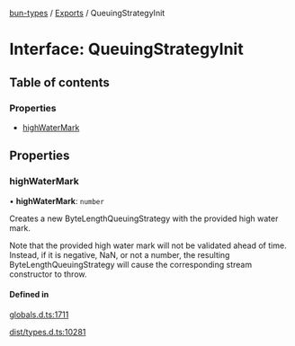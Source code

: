 [bun-types](../README.md) / [Exports](../modules.md) / QueuingStrategyInit

# Interface: QueuingStrategyInit

## Table of contents

### Properties

- [highWaterMark](QueuingStrategyInit.md#highwatermark)

## Properties

### highWaterMark

• **highWaterMark**: `number`

Creates a new ByteLengthQueuingStrategy with the provided high water mark.

Note that the provided high water mark will not be validated ahead of time. Instead, if it is negative, NaN, or not a number, the resulting ByteLengthQueuingStrategy will cause the corresponding stream constructor to throw.

#### Defined in

[globals.d.ts:1711](https://github.com/valgaze/bun-types/blob/5e53f27/globals.d.ts#L1711)

[dist/types.d.ts:10281](https://github.com/valgaze/bun-types/blob/5e53f27/dist/types.d.ts#L10281)
